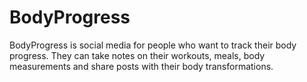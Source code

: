 # BodyProgress
BodyProgress is social media for people who want to track their body progress. They can take notes on their workouts, meals, body measurements and share posts with their 
body transformations.